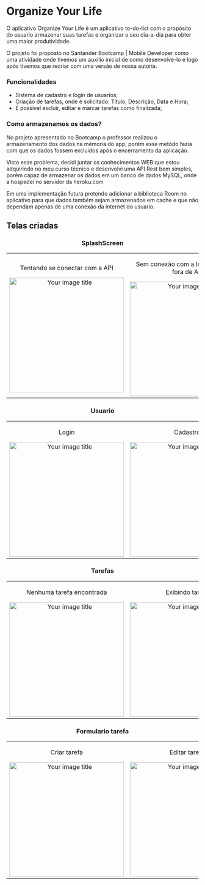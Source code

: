 # Organize Your Life
<p>O aplicativo Organize Your Life é um aplicativo to-do-list com o propósito do usuario armazenar suas tarefas e organizar o seu dia-a-dia para obter uma maior produtividade.
<p>O projeto foi proposto no Santander Bootcamp | Mobile Developer como uma atividade onde tivemos um auxilio inicial de como desenvolve-lo e logo após tivemos que recriar com uma versão de nossa autoria.

### Funcionalidades
* Sistema de cadastro e login de usuarios;
* Criação de tarefas, onde é solicitado: Titulo, Descrição, Data e Hora;
* É possivel excluir, editar e marcar tarefas como finalizada;

### Como armazenamos os dados?
<p>No projeto apresentado no Bootcamp o professor realizou o armazenamento dos dados na mémoria do app, porém esse metódo fazia com que os dados fossem excluidos após o encerramento da aplicação.
<p>Visto esse problema, decidi juntar os conhecimentos WEB que estou adquirindo no meu curso técnico e desenvolvi uma API Rest bem simples, porém capaz de armazenar os dados em um banco de dados MySQL, onde a hospedei no servidor da heroku.com

<p>Em uma implementação futura pretendo adicionar a biblioteca Room no aplicativo para que dados também sejam armazenados em cache e que não dependam apenas de uma conexão da internet do usuario.

## Telas criadas
### <p align="center">SplashScreen
<table align="center">
    <td align="center">
        <p align="center">Tentando se conectar com a API</p>
        <img src="https://i.ibb.co/ykLT8XF/Whats-App-Image-2021-06-26-at-17-36-40-10.jpg" alt="Your image title" width="300px" />
    </td>
    <td align="center">
        <p align="center">Sem conexão com a Internet ou API fora de AR</p>
        <img src="https://i.ibb.co/WvvnZDv/Whats-App-Image-2021-06-26-at-17-36-40-9.jpg" alt="Your image title" width="300px" />
    </td>
</table>

### <p align="center">Usuario
<table align="center">
    <td align="center">
        <p align="center">Login</p>
        <img src="https://i.ibb.co/YjRFy2S/Whats-App-Image-2021-06-26-at-17-36-40-7.jpg" alt="Your image title" width="300px" />
    </td>
    <td align="center">
        <p align="center">Cadastro</p>
        <img src="https://i.ibb.co/JskfMrg/Whats-App-Image-2021-06-26-at-17-36-40-8.jpg" alt="Your image title" width="300px" />
    </td>
</table>

### <p align="center">Tarefas
<table align="center">
    <td align="center">
        <p align="center">Nenhuma tarefa encontrada</p>
        <img src="https://i.ibb.co/4ZxzqK7/Whats-App-Image-2021-06-26-at-17-36-40-6.jpg" alt="Your image title" width="300px" />
    </td>
    <td align="center">
        <p align="center">Exibindo tarefa</p>
        <img src="https://i.ibb.co/hf4G0nc/Whats-App-Image-2021-06-26-at-17-36-40-5.jpg" alt="Your image title" width="300px" />
    </td>
    <td align="center">
        <p align="center">Finalizar tarefa</p>
        <img src="https://i.ibb.co/XSwNQqR/Whats-App-Image-2021-06-26-at-17-36-40-4.jpg" alt="Your image title" width="300px" />
    </td>
    <td align="center">
        <p align="center">Excluir tarefa</p>
        <img src="https://i.ibb.co/93Zdbm9/Whats-App-Image-2021-06-26-at-17-36-40-3.jpg" alt="Your image title" width="300px" />
    </td>
</table>

### <p align="center">Formulario tarefa
<table align="center">
    <td align="center">
        <p align="center">Criar tarefa</p>
        <img src="https://i.ibb.co/vvHQxSB/Whats-App-Image-2021-06-26-at-17-36-40-2.jpg" alt="Your image title" width="300px" />
    </td>
    <td align="center">
        <p align="center">Editar tarefa</p>
        <img src="https://i.ibb.co/NpR5pGM/Whats-App-Image-2021-06-26-at-17-36-40-1.jpg" alt="Your image title" width="300px" />
    </td>
</table>


